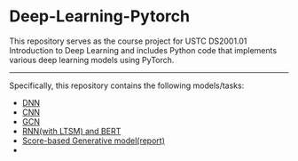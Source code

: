 # Deep-Learning-Pytorch
This repository serves as the course project for USTC DS2001.01 Introduction to Deep Learning and includes Python code that implements various deep learning models using PyTorch.

-----

Specifically, this repository contains the following models/tasks:

- [DNN](https://github.com/XianglongHou/Deep-Learning-Pytorch/tree/main/ex1)
- [CNN](https://github.com/XianglongHou/Deep-Learning-Pytorch/tree/main/ex2)
- [GCN](https://github.com/XianglongHou/Deep-Learning-Pytorch/tree/main/ex3)
- [RNN(with LTSM) and BERT](https://github.com/XianglongHou/Deep-Learning-Pytorch/tree/main/ex4)
- [Score-based Generative model(report)](https://github.com/XianglongHou/Deep-Learning-Pytorch/tree/main/final%20projectt)
- 
  

